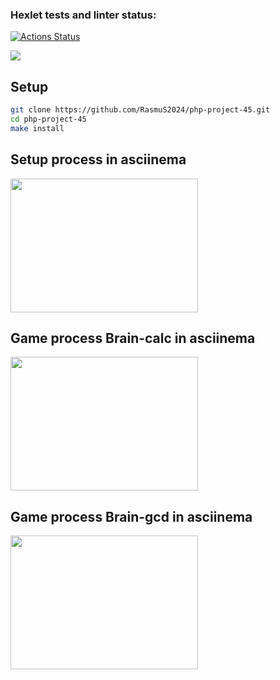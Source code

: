 ### Hexlet tests and linter status:
[![Actions Status](https://github.com/RasmuS2024/php-project-45/actions/workflows/hexlet-check.yml/badge.svg)](https://github.com/RasmuS2024/php-project-45/actions)

<a href="https://codeclimate.com/github/RasmuS2024/php-project-45/maintainability"><img src="https://api.codeclimate.com/v1/badges/d99a0a6a3c9a58a6fb8c/maintainability" /></a>

## Setup
```bash
git clone https://github.com/RasmuS2024/php-project-45.git
cd php-project-45
make install
```
## Setup process in asciinema
<a href="https://asciinema.org/a/hL03vZrvLsrIKNsN7lSMa7I0M" target="_blank" width="400" height="300"><img src="https://asciinema.org/a/hL03vZrvLsrIKNsN7lSMa7I0M.svg" width="300" height="214" /></a>

## Game process Brain-calc in asciinema
<a href="https://asciinema.org/a/HPQF2yql5DWlUDFmBLdB9LqNk" target="_blank" width="400" height="300"><img src="https://asciinema.org/a/HPQF2yql5DWlUDFmBLdB9LqNk.svg" width="300" height="214" /></a>

## Game process Brain-gcd in asciinema
<a href="https://asciinema.org/a/cxsbk0yP1ERvdKjpfkb2T1x5I" target="_blank" width="400" height="300"><img src="https://asciinema.org/a/cxsbk0yP1ERvdKjpfkb2T1x5I.svg" width="300" height="214" /></a>
